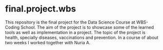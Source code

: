 # final.project.wbs
This repository is the final project for the Data Science Course at WBS-Coding School. The aim of the project is to showcase some of the learned tools as well as implementation in a project. The topic of the project is health, specially diseases, vaccinations and prevention. In a course of about two weeks I worked together with Nuria A. 
